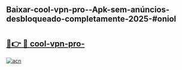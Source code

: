 ## Baixar-cool-vpn-pro--Apk-sem-anúncios-desbloqueado-completamente-2025-#oniol

# <h2><a href="https://ainizakaria.my?title=cool-vpn-pro-&ref=20M">🔗👉 🔴 cool-vpn-pro-</a></h2>

[![acn](https://github.com/user-attachments/assets/0f9c940e-d8b0-45ae-aac7-cd30a18b3e1c)](https://ainizakaria.my?title=cool-vpn-pro-&ref=20M)

